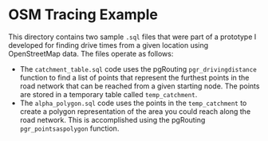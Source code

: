 # OSM Tracing Example

This directory contains two sample `.sql` files that were part of a prototype I developed for finding drive times from a given location using OpenStreetMap data. The files operate as follows:

* The `catchment_table.sql` code uses the pgRouting `pgr_drivingdistance` function to find a list of points that represent the furthest points in the road network that can be reached from a given starting node. The points are stored in a temporary table called `temp_catchment`.
* The `alpha_polygon.sql` code uses the points in the `temp_catchment` to create a polygon representation of the area you could reach along the road network. This is accomplished using the pgRouting `pgr_pointsaspolygon` function.
